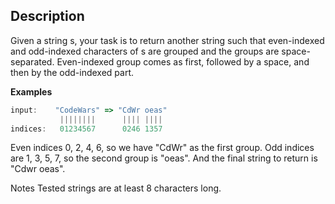 ## Description

Given a string s, your task is to return another string such that even-indexed and odd-indexed characters of s are grouped and the groups are space-separated. Even-indexed group comes as first, followed by a space, and then by the odd-indexed part.

**Examples**

```ts
input:    "CodeWars" => "CdWr oeas"
           ||||||||      |||| ||||
indices:   01234567      0246 1357
```

Even indices 0, 2, 4, 6, so we have "CdWr" as the first group.
Odd indices are 1, 3, 5, 7, so the second group is "oeas".
And the final string to return is "Cdwr oeas".

Notes
Tested strings are at least 8 characters long.
